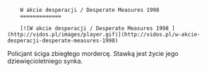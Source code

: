 
        W akcie desperacji / Desperate Measures 1998 
        =============
        
        [![W akcie desperacji / Desperate Measures 1998 ](http://vidos.pl/images/player.gif)](http://vidos.pl/w-akcie-desperacji-desperate-measures-1998)
        
        
 Policjant ściga zbiegłego mordercę. Stawką jest życie jego dziewięcioletniego synka.
    